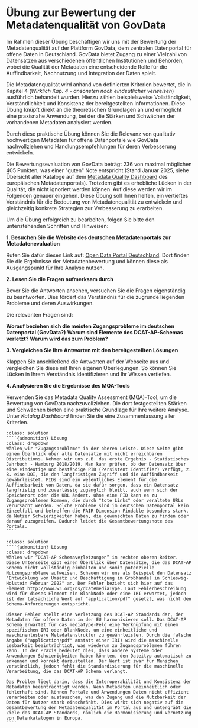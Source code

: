 # Übung zur Bewertung der Metadatenqualität von GovData 
Im Rahmen dieser Übung beschäftigen wir uns mit der Bewertung der Metadatenqualität auf der Plattform GovData, dem zentralen Datenportal für offene Daten in Deutschland. GovData bietet Zugang zu einer Vielzahl von Datensätzen aus verschiedenen öffentlichen Institutionen und Behörden, wobei die Qualität der Metadaten eine entscheidende Rolle für die Auffindbarkeit, Nachnutzung und Integration der Daten spielt.

Die Metadatenqualität wird anhand von definierten Kriterien bewertet, die in Kapitel 4 (*Wirklich Kap. 4 - ansonsten noch eindeutlicher verweisen*) ausführlich behandelt wurden. Hierzu zählen beispielsweise Vollständigkeit, Verständlichkeit und Konsistenz der bereitgestellten Informationen. Diese Übung knüpft direkt an die theoretischen Grundlagen an und ermöglicht eine praxisnahe Anwendung, bei der die Stärken und Schwächen der vorhandenen Metadaten analysiert werden.

Durch diese praktische Übung können Sie die Relevanz von qualitativ hochwertigen Metadaten für offene Datenportale wie GovData nachvollziehen und Handlungsempfehlungen für deren Verbesserung entwickeln.

Die Bewertungsevaluation von GovData beträgt 236 von maximal möglichen 405 Punkten, was einer "guten" Note entspricht (Stand Januar 2025, siehe Übersicht aller Kataloge auf dem [Metadata Quality Dashboard](https://data.europa.eu/mqa/?locale=de) des europäischen Metadatenportals). Trotzdem gibt es erhebliche Lücken in der Qualität, die nicht ignoriert werden können. Auf diese werden wir im Folgenden genauer eingehen.  Diese Übung soll Ihnen helfen, ein vertieftes Verständnis für die Bedeutung von Metadatenqualität zu entwickeln und gleichzeitig konkrete Strategien zur Verbesserung zu erarbeiten. 

Um die Übung erfolgreich zu bearbeiten, folgen Sie bitte den untenstehenden Schritten und Hinweisen:

**1. Besuchen Sie die Website des deutschen Metadatenportals zur Metadatenevaluation** 

Rufen Sie dafür diesen Link auf: [Open Data Portal Deutschland](https://data.europa.eu/mqa/catalogues/govdata/?locale=de). Dort finden Sie die Ergebnisse der Metadatenbewertung und können diese als Ausgangspunkt für Ihre Analyse nutzen.

**2. Lesen Sie die Fragen aufmerksam durch**

Bevor Sie die Antworten ansehen, versuchen Sie die Fragen eigenständig zu beantworten. Dies fördert das Verständnis für die zugrunde liegenden Probleme und deren Auswirkungen.

Die relevanten Fragen sind:

**Worauf beziehen sich die meisten Zugangsprobleme im deutschen Datenportal (GovData?)**
**Warum sind Elemente des DCAT-AP-Schemas verletzt? Warum wird das zum Problem?**

**3. Vergleichen Sie Ihre Antworten mit den bereitgestellten Lösungen**

Klappen Sie anschließend die Antworten auf der Webseite aus und vergleichen Sie diese mit Ihren eigenen Überlegungen. So können Sie Lücken in Ihrem Verständnis identifizieren und Ihr Wissen vertiefen.

**4. Analysieren Sie die Ergebnisse des MQA-Tools**

Verwenden Sie das Metadata Quality Assessment (MQA)-Tool, um die Bewertung von GovData nachzuvollziehen. Die dort festgestellten Stärken und Schwächen bieten eine praktische Grundlage für Ihre weitere Analyse. Unter *Katalog Dashboard* finden Sie die eine Zusammenfassung aller Kriterien. 

`````{admonition} Worauf beziehen sich die meisten Zugangsprobleme im deutschen Datenportal?
:class: solution
````{admonition} Lösung
:class: dropdown
Wählen wir "Zugangsprobleme" in der oberen Leiste. Diese Seite gibt einen Überblick über alle Datensätze mit nicht erreichbaren Distributions. Nehmen wir uns z.B. das erste Ergebnis - Statistisches Jahrbuch - Hamburg 2018/2019. Man kann prüfen, ob der Datensatz über eine eindeutige und beständige PID (Persistent Identifier) verfügt, z. B. eine DOI, die den langfristigen Zugriff und die Auffindbarkeit gewährleistet. PIDs sind ein wesentliches Element für die Auffindbarkeit von Daten, da sie dafür sorgen, dass ein Datensatz langfristig und zuverlässig zugänglich bleibt, auch wenn sich der Speicherort oder die URL ändert. Ohne eine PID kann es zu Zugangsproblemen kommen, die durch "tote Links" oder veraltete URLs verursacht werden. Solche Probleme sind im deutschen Datenportal kein Einzelfall und betreffen die FAIR-Dimension Findable besonders stark, da Nutzer Schwierigkeiten haben, die gewünschten Daten zu finden oder darauf zuzugreifen. Dadurch leidet die Gesamtbewertungsnote des Portals.
````
`````

`````{admonition} Warum sind Elemente der DCAT-AP-Schema verletzt? Warum wird das zum Problem?
:class: solution
````{admonition} Lösung
:class: dropdown
Wählen wir “DCAT-AP Schemaverletzungen” im rechten oberen Reiter. Diese Unterseite gibt einen Überblick über Datensätze, die das DCAT-AP Schema nicht vollständig einhalten und somit potenzielle Nutzungsprobleme aufweisen. Schauen wir uns als Beispiel den Datensatz "Entwicklung von Umsatz und Beschäftigung im Großhandel in Schleswig-Holstein Februar 2022" an. Der Fehler bezieht sich hier auf das Element http://www.w3.org/ns/dcat#mediaType. Laut Fehlerbeschreibung wird für dieses Element ein BlankNode oder eine IRI erwartet, jedoch ist der tatsächliche Wert auf "application/pdf" gesetzt, was nicht den Schema-Anforderungen entspricht.

Dieser Fehler stellt eine Verletzung des DCAT-AP Standards dar, der Metadaten für offene Daten in der EU harmonisieren soll. Das DCAT-AP Schema erwartet für das mediaType-Feld eine Verknüpfung mit einem spezifischen IRI oder BlankNode, um eine einheitliche und maschinenlesbare Metadatenstruktur zu gewährleisten. Durch die falsche Angabe ("application/pdf" anstatt einer IRI) wird die maschinelle Lesbarkeit beeinträchtigt, was wiederum zu Zugangsproblemen führen kann. In der Praxis bedeutet dies, dass andere Systeme oder Anwendungen Schwierigkeiten haben könnten, den Dateityp automatisch zu erkennen und korrekt darzustellen. Der Wert ist zwar für Menschen verständlich, jedoch fehlt die Standardisierung für die maschinelle Verarbeitung, die das DCAT-AP Schema verlangt.

Das Problem liegt darin, dass die Interoperabilität und Konsistenz der Metadaten beeinträchtigt werden. Wenn Metadaten uneinheitlich oder fehlerhaft sind, können Portale und Anwendungen Daten nicht effizient verarbeiten oder austauschen, was den Zugang und die Nutzbarkeit der Daten für Nutzer stark einschränkt. Dies wirkt sich negativ auf die Gesamtbewertung der Metadatenqualität im Portal aus und untergräbt die Ziele des DCAT-AP Standards, nämlich die Harmonisierung und Vernetzung von Datenkatalogen in Europa.
````
`````
